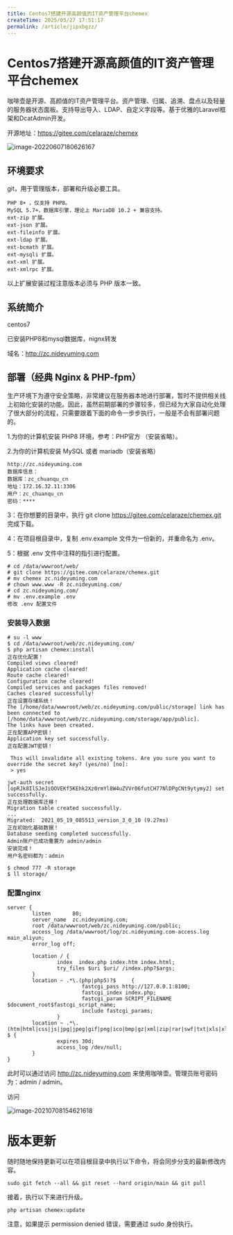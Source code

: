 ```yaml
---
title: Centos7搭建开源高颜值的IT资产管理平台chemex
createTime: 2025/05/27 17:51:17
permalink: /article/jipxbgzz/
---
```

# Centos7搭建开源高颜值的IT资产管理平台chemex



咖啡壶是开源、高颜值的IT资产管理平台。资产管理、归属、追溯、盘点以及轻量的服务器状态面板。支持导出导入、LDAP、自定义字段等。基于优雅的Laravel框架和DcatAdmin开发。

开源地址：https://gitee.com/celaraze/chemex

![image-20220607180626167](https://imgoss.xgss.net/picgo/image-20220607180626167.png?aliyun)

## 环境要求

git，用于管理版本，部署和升级必要工具。

```
PHP 8+ ，仅支持 PHP8。
MySQL 5.7+，数据库引擎，理论上 MariaDB 10.2 + 兼容支持。
ext-zip 扩展。
ext-json 扩展。
ext-fileinfo 扩展。
ext-ldap 扩展。
ext-bcmath 扩展。
ext-mysqli 扩展。
ext-xml 扩展。
ext-xmlrpc 扩展。
```

以上扩展安装过程注意版本必须与 PHP 版本一致。

## 系统简介

centos7

已安装PHP8和mysql数据库，nignx转发

域名：http://zc.nideyuming.com



## 部署（经典 Nginx & PHP-fpm）

生产环境下为遵守安全策略，非常建议在服务器本地进行部署，暂时不提供相关线上初始化安装的功能。因此，虽然前期部署的步骤较多，但已经为大家自动化处理了很大部分的流程，只需要跟着下面的命令一步步执行，一般是不会有部署问题的。

1.为你的计算机安装 PHP8 环境，参考：PHP官方 （安装省略）。

2.为你的计算机安装 MySQL 或者 mariadb（安装省略）

```
http://zc.nideyuming.com
数据库信息：
数据库：zc_chuanqu_cn
地址：172.16.32.11:3306
用户：zc_chuanqu_cn
密码：****
```

3：在你想要的目录中，执行 git clone https://gitee.com/celaraze/chemex.git 完成下载。

4：在项目根目录中，复制 .env.example 文件为一份新的，并重命名为 .env。

5：根据 .env 文件中注释的指引进行配置。

```
# cd /data/wwwroot/web/
# git clone https://gitee.com/celaraze/chemex.git 
# mv chemex zc.nideyuming.com
# chown www.www -R zc.nideyuming.com/
# cd zc.nideyuming.com/
# mv .env.example .env
修改 .env 配置文件

```

### 安装导入数据

```
# su -l www
$ cd /data/wwwroot/web/zc.nideyuming.com/
$ php artisan chemex:install
正在优化配置！
Compiled views cleared!
Application cache cleared!
Route cache cleared!
Configuration cache cleared!
Compiled services and packages files removed!
Caches cleared successfully!
正在设置存储系统！
The [/home/data/wwwroot/web/zc.nideyuming.com/public/storage] link has been connected to [/home/data/wwwroot/web/zc.nideyuming.com/storage/app/public].
The links have been created.
正在配置APP密钥！
Application key set successfully.
正在配置JWT密钥！

 This will invalidate all existing tokens. Are you sure you want to override the secret key? (yes/no) [no]:
 > yes

jwt-auth secret [opRJk8IlSJeJiOOVEKf5KEhk2Xz0rmYl8W4uZVVr06futCH77NlDPgCNt9ytymy2] set successfully.
正在处理数据库迁移！
Migration table created successfully.
...
Migrated:  2021_05_19_085513_version_3_0_10 (9.27ms)
正在初始化基础数据！
Database seeding completed successfully.
Admin账户已成功重置为 admin/admin
安装完成！
用户名密码都为：admin

$ chmod 777 -R storage
$ ll storage/
```



### 配置nginx

```
server {  
        listen       80;
        server_name  zc.nideyuming.com;
        root /data/wwwroot/web/zc.nideyuming.com/public;
        access_log /data/wwwroot/log/zc.nideyuming.com-access.log main_aliyun;
        error_log off;

        location / {
                index  index.php index.htm index.html;
                try_files $uri $uri/ /index.php?$args;
        }
        location ~ .*\.(php|php5)?$     {
                        fastcgi_pass http://127.0.0.1:8100;
                        fastcgi_index index.php;
                        fastcgi_param SCRIPT_FILENAME $document_root$fastcgi_script_name;
                        include fastcgi_params;
                }
        location ~ .*\.(htm|html|css|js|jpg|jpeg|gif|png|ico|bmp|gz|xml|zip|rar|swf|txt|xls|xlsx|flv|mid|doc|ppt|pdf|mp3|wma|exe)?$ {  
                expires 30d;  
                access_log /dev/null;
        }
}
```



此时可以通过访问 http://zc.nideyuming.com 来使用咖啡壶。管理员账号密码为：admin / admin。

访问

![image-20210708154621618](https://imgoss.xgss.net/picgo/image-20210708154621618.png?aliyun)



# 版本更新

随时随地保持更新可以在项目根目录中执行以下命令，将会同步分支的最新修改内容。

```
sudo git fetch --all && git reset --hard origin/main && git pull 
```



接着，执行以下来进行升级。

```
php artisan chemex:update 
```



注意，如果提示 permission denied 错误，需要通过 sudo 身份执行。